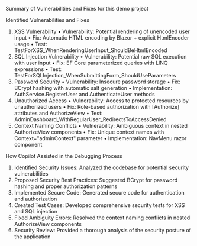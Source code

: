 Summary of Vulnerabilities and Fixes for this demo project

Identified Vulnerabilities and Fixes

1.	XSS Vulnerability
•	Vulnerability: Potential rendering of unencoded user input
•	Fix: Automatic HTML encoding by Blazor + explicit HtmlEncoder usage
•	Test: TestForXSS_WhenRenderingUserInput_ShouldBeHtmlEncoded
2.	SQL Injection Vulnerability
•	Vulnerability: Potential raw SQL execution with user input
•	Fix: EF Core parameterized queries with LINQ expressions
•	Test: TestForSQLInjection_WhenSubmittingForm_ShouldUseParameters
3.	Password Security
•	Vulnerability: Insecure password storage
•	Fix: BCrypt hashing with automatic salt generation
•	Implementation: AuthService.RegisterUser and AuthenticateUser methods
4.	Unauthorized Access
•	Vulnerability: Access to protected resources by unauthorized users
•	Fix: Role-based authorization with [Authorize] attributes and AuthorizeView
•	Test: AdminDashboard_WithRegularUser_RedirectsToAccessDenied
5.	Context Naming Conflicts
•	Vulnerability: Ambiguous context in nested AuthorizeView components
•	Fix: Unique context names with Context="adminContext" parameter
•	Implementation: NavMenu.razor component

How Copilot Assisted in the Debugging Process
1.	Identified Security Issues: Analyzed the codebase for potential security vulnerabilities
2.	Proposed Security Best Practices: Suggested BCrypt for password hashing and proper authorization patterns
3.	Implemented Secure Code: Generated secure code for authentication and authorization
4.	Created Test Cases: Developed comprehensive security tests for XSS and SQL injection
5.	Fixed Ambiguity Errors: Resolved the context naming conflicts in nested AuthorizeView components
6.	Security Review: Provided a thorough analysis of the security posture of the application

